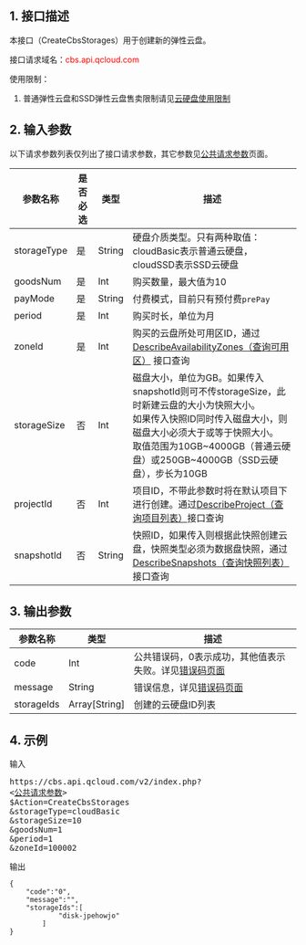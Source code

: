 ## 1. 接口描述

本接口（CreateCbsStorages）用于创建新的弹性云盘。

接口请求域名：<font style="color:red">cbs.api.qcloud.com</font>

使用限制：
1. 普通弹性云盘和SSD弹性云盘售卖限制请见[云硬盘使用限制](https://www.qcloud.com/doc/product/362/5145)


## 2. 输入参数

以下请求参数列表仅列出了接口请求参数，其它参数见[公共请求参数](https://www.qcloud.com/doc/api/364/2745)页面。

| 参数名称 | 是否必选  | 类型 | 描述 |
| ------- | ------- | ------- | ------- |
| storageType | 是 | String | 硬盘介质类型。只有两种取值：cloudBasic表示普通云硬盘，cloudSSD表示SSD云硬盘 | 
| goodsNum | 是 | Int | 购买数量，最大值为10 | 
| payMode | 是 | String | 付费模式，目前只有预付费`prePay` |
| period | 是 | Int | 购买时长，单位为月 | 
| zoneId | 是 | Int | 购买的云盘所处可用区ID，通过 [DescribeAvailabilityZones（查询可用区）](http://www.qcloud.com/doc/api/229/1286) 接口查询 |
| storageSize | 否 | Int | 磁盘大小，单位为GB。如果传入snapshotId则可不传storageSize，此时新建云盘的大小为快照大小。<br>如果传入快照ID同时传入磁盘大小，则磁盘大小必须大于或等于快照大小。<br>取值范围为10GB~4000GB（普通云硬盘）或250GB~4000GB（SSD云硬盘），步长为10GB |
| projectId | 否 | Int | 项目ID，不带此参数时将在默认项目下进行创建。通过[DescribeProject（查询项目列表）](/doc/api/229/1330)接口查询 |
| snapshotId | 否 | String | 快照ID，如果传入则根据此快照创建云盘，快照类型必须为数据盘快照，通过[DescribeSnapshots（查询快照列表）](https://www.qcloud.com/doc/api/364/2530) 接口查询 | 


## 3. 输出参数

| 参数名称 | 类型 | 描述 |
| ------- | ------- | ------- |
| code | Int | 公共错误码，0表示成功，其他值表示失败。详见[错误码页面](https://www.qcloud.com/doc/api/364/%E9%94%99%E8%AF%AF%E7%A0%81) |
| message | String | 错误信息，详见[错误码页面](https://www.qcloud.com/doc/api/364/%E9%94%99%E8%AF%AF%E7%A0%81)|
| storageIds | Array[String] | 创建的云硬盘ID列表 |


## 4. 示例

输入
<pre>
https://cbs.api.qcloud.com/v2/index.php?
<<a href="https://www.qcloud.com/doc/api/229/6976">公共请求参数</a>>
$Action=CreateCbsStorages
&storageType=cloudBasic
&storageSize=10
&goodsNum=1
&period=1
&zoneId=100002
</pre>

输出
```
{
    "code":"0",
    "message":"",
    "storageIds":[
            "disk-jpehowjo"
        ]
}
```

